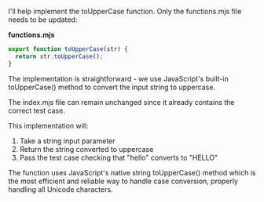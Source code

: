 I'll help implement the toUpperCase function. Only the functions.mjs file needs to be updated:

**functions.mjs**
```js
export function toUpperCase(str) {
  return str.toUpperCase();
}
```

The implementation is straightforward - we use JavaScript's built-in toUpperCase() method to convert the input string to uppercase.

The index.mjs file can remain unchanged since it already contains the correct test case.

This implementation will:
1. Take a string input parameter
2. Return the string converted to uppercase
3. Pass the test case checking that "hello" converts to "HELLO"

The function uses JavaScript's native string toUpperCase() method which is the most efficient and reliable way to handle case conversion, properly handling all Unicode characters.
